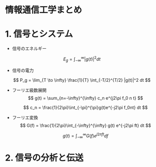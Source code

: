 # 情報通信工学まとめ

# 1. 信号とシステム
- 信号のエネルギー

$$ E_g = \int_{-\infty}^{\infty} |g(t)|^2 dt $$

- 信号の電力

$$ P_g = \lim_{T \to \infty} \frac{1}{T} \int_{-T/2}^{T/2} |g(t)|^2 dt $$

- フーリエ級数展開
  $$ g(t) = \sum_{n=-\infty}^{\infty} c_n e^{j2\pi f_0 n t} $$

  $$ c_n = \frac{1}{2\pi}\int_{-\pi}^{\pi}g(t)e^{-j2\pi f_0nt} dt $$

- フーリエ変換
  $$ G(f) = \frac{1}{2\pi}\int_{-\infty}^{\infty} g(t) e^{-j2\pi ft} dt $$

    $$ g(t) = \int_{-\infty}^{\infty} G(f) e^{j2\pi ft} df $$

# 2. 信号の分析と伝送
